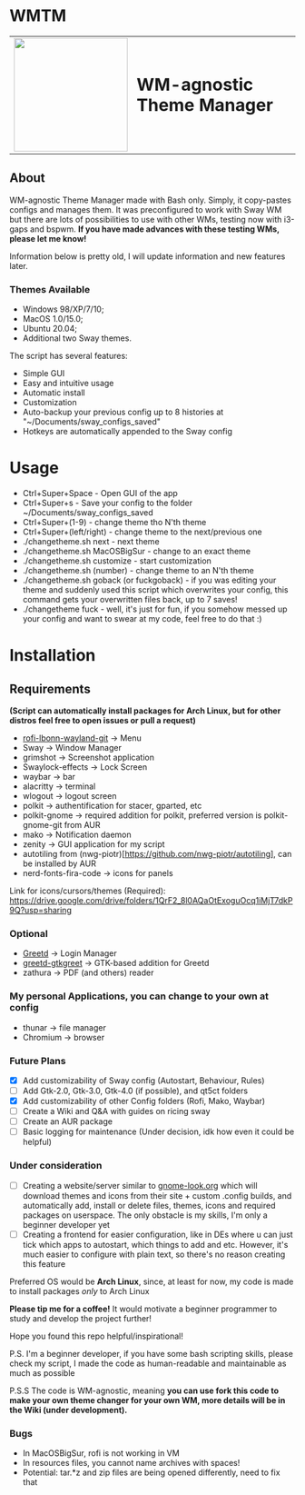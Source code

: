 # WMTM

<table border="0">
 <tr>
    <td><img src="https://user-images.githubusercontent.com/51142471/138446793-ce215d53-d9bf-45dd-936a-ebc3ee2cc62b.png" width="200" height="200"></td>
    <td><b style="font-size:30px">WM-agnostic Theme Manager</b></td>
 </tr>
</table>

## About
WM-agnostic Theme Manager made with Bash only. Simply, it copy-pastes configs and manages them. It was preconfigured to work with Sway WM but there are lots of possibilities to use with other WMs, testing now with i3-gaps and bspwm. **If you have made advances with these testing WMs, please let me know!**

Information below is pretty old, I will update information and new features later.

### Themes Available
* Windows 98/XP/7/10;
* MacOS 1.0/15.0;
* Ubuntu 20.04;
* Additional two Sway themes.

The script has several features:
* Simple GUI
* Easy and intuitive usage
* Automatic install
* Customization
* Auto-backup your previous config up to 8 histories at "~/Documents/sway_configs_saved"
* Hotkeys are automatically appended to the Sway config

# Usage
* Ctrl+Super+Space - Open GUI of the app
* Ctrl+Super+s - Save your config to the folder ~/Documents/sway_configs_saved
* Ctrl+Super+(1-9) - change theme tho N'th theme
* Ctrl+Super+(left/right) - change theme to the next/previous one
* ./changetheme.sh next - next theme
* ./changetheme.sh MacOSBigSur - change to an exact theme
* ./changetheme.sh customize - start customization
* ./changetheme.sh (number) - change theme to an N'th theme
* ./changetheme.sh goback (or fuckgoback) - if you was editing your theme and suddenly used this script which overwrites your config, this command gets your overwritten files back, up to 7 saves!
* ./changetheme fuck - well, it's just for fun, if you somehow messed up your config and want to swear at my code, feel free to do that :)

# Installation
## Requirements 
**(Script can automatically install packages for Arch Linux, but for other distros feel free to open issues or pull a request)**
* [rofi-lbonn-wayland-git](https://github.com/lbonn/rofi) -> Menu
* Sway -> Window Manager
* grimshot -> Screenshot application
* Swaylock-effects -> Lock Screen
* waybar -> bar
* alacritty -> terminal
* wlogout -> logout screen
* polkit -> authentification for stacer, gparted, etc
* polkit-gnome -> required addition for polkit, preferred version is polkit-gnome-git from AUR
* mako -> Notification daemon
* zenity -> GUI application for my script
* autotiling from (nwg-piotr)[https://github.com/nwg-piotr/autotiling], can be installed by AUR
* nerd-fonts-fira-code -> icons for panels

Link for icons/cursors/themes (Required): https://drive.google.com/drive/folders/1QrF2_8l0AQaOtExoguOcq1iMjT7dkP9Q?usp=sharing
### Optional
* [Greetd](https://git.sr.ht/~kennylevinsen/greetd) -> Login Manager
* [greetd-gtkgreet](https://git.sr.ht/~kennylevinsen/gtkgreet) -> GTK-based addition for Greetd 
* zathura -> PDF (and others) reader
### My personal Applications, you can change to your own at config
* thunar -> file manager
* Chromium -> browser

### Future Plans
- [X] Add customizability of Sway config (Autostart, Behaviour, Rules)
- [ ] Add Gtk-2.0, Gtk-3.0, Gtk-4.0 (if possible), and qt5ct folders
- [X] Add customizability of other Config folders (Rofi, Mako, Waybar)
- [ ] Create a Wiki and Q&A with guides on ricing sway
- [ ] Create an AUR package
- [ ] Basic logging for maintenance (Under decision, idk how even it could be helpful)

### Under consideration
- [ ] Creating a website/server similar to [gnome-look.org](https://www.gnome-look.org/) which will download themes and icons from their site + custom .config builds, and automatically add, install or delete files, themes, icons and required packages on userspace. The only obstacle is my skills, I'm only a beginner developer yet
- [ ] Creating a frontend for easier configuration, like in DEs where u can just tick which apps to autostart, which things to add and etc. However, it's much easier to configure with plain text, so there's no reason creating this feature

Preferred OS would be **Arch Linux**, since, at least for now, my code is made to install packages *only* to Arch Linux

**Please tip me for a coffee!** It would motivate a beginner programmer to study and develop the project further!

Hope you found this repo helpful/inspirational!

P.S. I'm a beginner developer, if you have some bash scripting skills, please check my script, I made the code as human-readable and maintainable as much as possible

P.S.S The code is WM-agnostic, meaning **you can use fork this code to make your own theme changer for your own WM, more details will be in the Wiki (under development).**


### Bugs
* In MacOSBigSur, rofi is not working in VM
* In resources files, you cannot name archives with spaces!
* Potential: tar.\*z and zip files are being opened differently, need to fix that
